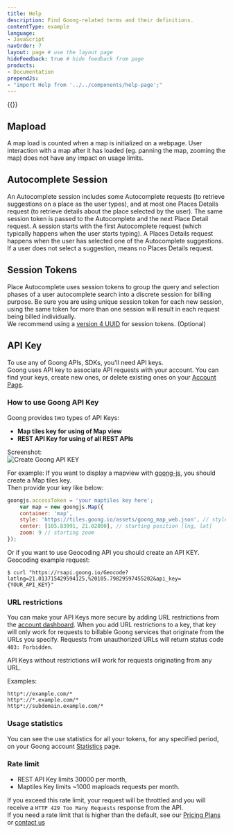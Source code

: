 ```yaml
---
title: Help
description: Find Goong-related terms and their definitions.
contentType: example
language:
- JavaScript
navOrder: 7
layout: page # use the layout page
hideFeedback: true # hide feedback from page
products:
- Documentation
prependJs:
- "import Help from '../../components/help-page';"
---
```



{{<Help />}}

## Mapload
A map load is counted when a map is initialized on a webpage. User interaction with a map after it has loaded (eg. panning the map, zooming the map) does not have any impact on usage limits.  

## Autocomplete Session
An Autocomplete session includes some Autocomplete requests (to retrieve suggestions on a place as the user types), and at most one Places Details request (to retrieve details about the place selected by the user). The same session token is passed to the Autocomplete and the next Place Detail request. A session starts with the first Autocomplete request (which typically happens when the user starts typing). A Places Details request happens when the user has selected one of the Autocomplete suggestions. If a user does not select a suggestion, means no Places Details request.

## Session Tokens
Place Autocomplete uses session tokens to group the query and selection phases of a user autocomplete search into a discrete session for billing purpose. Be sure you are using unique session token for each new session, using the same token for more than one session will result in each request being billed individually.  
We recommend using a [version 4 UUID](https://tools.ietf.org/html/rfc4122) for session tokens. (Optional)
## API Key
To use any of Goong APIs, SDKs, you'll need API keys.  
Goong uses API key to associate API requests with your account. You can find your keys, create new ones, or delete existing ones on your [Account Page](https://account.goong.io/keys).  

### How to use Goong API Key

Goong provides two types of API Keys:
- **Map tiles key for using of Map view**
- **REST API Key for using of all REST APIs**

Screenshot:  
![Create Goong API KEY](https://docs.goong.io/assets/goong_create_api_key.png)

For example: If you want to display a mapview with [goong-js](https://docs.goong.io/javascript), you should create a Map tiles key.  
Then provide your key like below:
```javascript
goongjs.accessToken = 'your maptiles key here';
    var map = new goongjs.Map({
    container: 'map',
    style: 'https://tiles.goong.io/assets/goong_map_web.json', // stylesheet location
    center: [105.83991, 21.02800], // starting position [lng, lat]
    zoom: 9 // starting zoom
});
```
Or if you want to use Geocoding API you should create an API KEY.  
Geocoding example request:
```shell
$ curl "https://rsapi.goong.io/Geocode?latlng=21.013715429594125,%20105.79829597455202&api_key={YOUR_API_KEY}"
```

### URL restrictions
You can make your API Keys more secure by adding URL restrictions from the [account dashboard](https://account.goong.io/keys). When you add URL restrictions to a key, that key will only work for requests to billable Goong services that originate from the URLs you specify. Requests from unauthorized URLs will return status code `403: Forbidden`.

API Keys without restrictions will work for requests originating from any URL.

Examples:
```
http*://example.com/*
http*://*.example.com/*
http*://subdomain.example.com/*
```

### Usage statistics
You can see the use statistics for all your tokens, for any specified period, on your Goong account [Statistics](https://account.goong.io/statistics) page.


### Rate limit
- REST API Key limits 30000 per month, 
- Maptiles Key limits ~1000 maploads requests per month.

If you exceed this rate limit, your request will be throttled and you will receive a `HTTP 429 Too Many Requests` response from the API.  
If you need a rate limit that is higher than the default, see our [Pricing Plans](https://goong.io/payment) or [contact us](mailto:support@goong.io)
